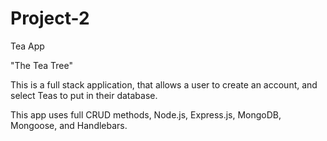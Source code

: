 # Project-2
Tea App

"The Tea Tree"

This is a full stack application, that allows a user to create an account, and select Teas to put in their database.

This app uses full CRUD methods, Node.js, Express.js, MongoDB, Mongoose, and Handlebars.
